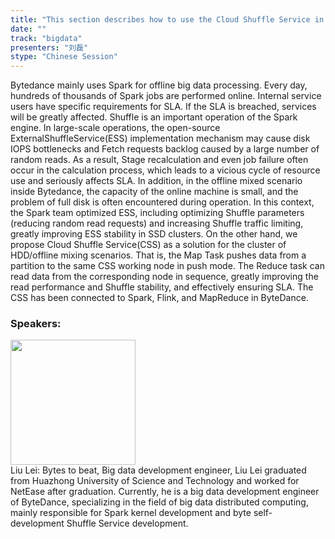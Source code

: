 ```yaml
---
title: "This section describes how to use the Cloud Shuffle Service in the Spark scenario of Bytedance"
date: "" 
track: "bigdata"
presenters: "刘磊"
stype: "Chinese Session"
---
```

Bytedance mainly uses Spark for offline big data processing. Every day, hundreds of thousands of Spark jobs are performed online. Internal service users have specific requirements for SLA. If the SLA is breached, services will be greatly affected. Shuffle is an important operation of the Spark engine. In large-scale operations, the open-source ExternalShuffleService(ESS) implementation mechanism may cause disk IOPS bottlenecks and Fetch requests backlog caused by a large number of random reads. As a result, Stage recalculation and even job failure often occur in the calculation process, which leads to a vicious cycle of resource use and seriously affects SLA. In addition, in the offline mixed scenario inside Bytedance, the capacity of the online machine is small, and the problem of full disk is often encountered during operation.
In this context, the Spark team optimized ESS, including optimizing Shuffle parameters (reducing random read requests) and increasing Shuffle traffic limiting, greatly improving ESS stability in SSD clusters. On the other hand, we propose Cloud Shuffle Service(CSS) as a solution for the cluster of HDD/offline mixing scenarios. That is, the Map Task pushes data from a partition to the same CSS working node in push mode. The Reduce task can read data from the corresponding node in sequence, greatly improving the read performance and Shuffle stability, and effectively ensuring SLA.
The CSS has been connected to Spark, Flink, and MapReduce in ByteDance.
 ### Speakers: 
 <img src="images/speaker/1219.png" width="200" /><br>Liu Lei: Bytes to beat, Big data development engineer, Liu Lei graduated from Huazhong University of Science and Technology and worked for NetEase after graduation. Currently, he is a big data development engineer of ByteDance, specializing in the field of big data distributed computing, mainly responsible for Spark kernel development and byte self-development Shuffle Service development.
 